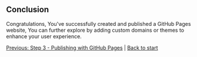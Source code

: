 ## Conclusion
Congratulations, You've successfully created and published a GitHub Pages website, You can further explore by adding custom domains or themes to enhance your user experience.

[Previous: Step 3 - Publishing with GitHub Pages](Step_Three.md) | [Back to start](README.md)

